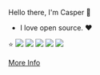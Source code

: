 Hello there, I'm Casper 👋
- I love open source. ❤️

:star: 
[![](https://raw.githubusercontent.com/vn7n24fzkq/github-profile-summary-cards-example/master/profile-summary-card-output/vue/0-profile-details.svg)](https://github.com/vn7n24fzkq/github-profile-summary-cards)
[![](https://raw.githubusercontent.com/vn7n24fzkq/github-profile-summary-cards-example/master/profile-summary-card-output/vue/1-repos-per-language.svg)](https://github.com/vn7n24fzkq/github-profile-summary-cards) [![](https://raw.githubusercontent.com/vn7n24fzkq/github-profile-summary-cards-example/master/profile-summary-card-output/vue/2-most-commit-language.svg)](https://github.com/vn7n24fzkq/github-profile-summary-cards)
[![](https://raw.githubusercontent.com/vn7n24fzkq/github-profile-summary-cards-example/master/profile-summary-card-output/vue/3-stats.svg)](https://github.com/vn7n24fzkq/github-profile-summary-cards) [![](https://raw.githubusercontent.com/vn7n24fzkq/github-profile-summary-cards-example/master/profile-summary-card-output/vue/4-productive-time.svg)](https://github.com/vn7n24fzkq/github-profile-summary-cards)

[More Info](https://github.com/vn7n24fzkq/github-profile-summary-cards)

